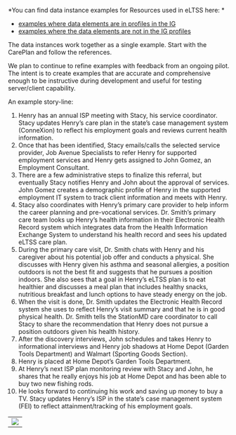 
*You can find data instance examples for Resources used in eLTSS here: *
 - [examples where data elements are in profiles in the IG](artifacts.html#example-example-instances)
 - [examples where the data elements are not in the IG profiles](artifacts.html#other)
 
The data instances work together as a single example. Start with the CarePlan and follow the references.


We plan to continue to refine examples with feedback from an ongoing pilot. The intent is to create examples that are accurate and comprehensive enough to be instructive during development and useful for testing server/client capability.

An example story-line:

1. Henry has an annual ISP meeting with Stacy, his service coordinator. Stacy updates Henry’s care plan in the state’s case management system (ConneXion) to reflect his employment goals and reviews current health information. 
1. Once that has been identified, Stacy emails/calls the selected service provider, Job Avenue Specialists to refer Henry for supported employment services and Henry gets assigned to John Gomez, an Employment Consultant.
1. There are a few administrative steps to finalize this referral, but eventually Stacy notifies Henry and John about the approval of services. John Gomez creates a demographic profile of Henry in the supported employment IT system to track client information and meets with Henry.
1. Stacy also coordinates with Henry’s primary care provider to help inform the career planning and pre-vocational services. Dr. Smith’s primary care team looks up Henry’s health information in their Electronic Health Record system which integrates data from the Health Information Exchange System to understand his health record and sees his updated eLTSS care plan.
1. During the primary care visit, Dr. Smith chats with Henry and his caregiver about his potential job offer and conducts a physical. She discusses with Henry given his asthma and seasonal allergies, a position outdoors is not the best fit and suggests that he pursues a position indoors. She also sees that a goal in Henry’s eLTSS plan is to eat healthier and discusses a meal plan that includes healthy snacks, nutritious breakfast and lunch options to have steady energy on the job.
1. When the visit is done, Dr. Smith updates the Electronic Health Record system she uses to reflect Henry’s visit summary and that he is in good physical health. Dr. Smith tells the StationMD care coordinator to call Stacy to share the recommendation that Henry does not pursue a position outdoors given his health history.
1. After the discovery interviews, John schedules and takes Henry to informational interviews and Henry job shadows at Home Depot (Garden Tools Department) and Walmart (Sporting Goods Section).
1. Henry is placed at Home Depot’s Garden Tools Department.
1. At Henry’s next ISP plan monitoring review with Stacy and John, he shares that he really enjoys his job at Home Depot and has been able to buy two new fishing rods.
1. He looks forward to continuing his work and saving up money to buy a TV. Stacy updates Henry’s ISP in the state’s case management system (FEI) to reflect attainment/tracking of his employment goals. 

<table><tr><td><img src="exampleHenry.png" /></td></tr></table>